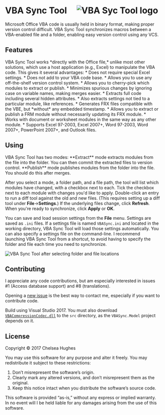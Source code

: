 <h1>VBA Sync Tool&#x2001;<img src='http://i.imgur.com/sQAsBy4.png' alt='VBA Syc Tool logo' /></h1>

Microsoft Office VBA code is usually held in binary format, making proper
version control difficult. VBA Sync Tool synchronizes macros between a
VBA-enabled file and a folder, enabling easy version control using any VCS.

<h2>Features</h2>
VBA Sync Tool works *directly with the Office file,* unlike most
other solutions, which use a host application (e.g., Excel) to manipulate
the VBA code. This gives it several advantages:
  * Does not require special Excel settings.
  * Does not add to your VBA code base.
  * Allows you to use any off-the-shelf version control system.
  * Allows you to cherry-pick which modules to extract or publish.
  * Minimizes spurious changes by ignoring case on variable names,
    making merges easier.
  * Extracts full code including several hidden attributes.
  * Also extracts settings not tied to a particular module,
    like references.
  * Generates FRX files compatible with the VBE, but
    *without* any embedded timestamp.
  * Allows you to extract or publish a FRM module without necessarily
    updating its FRX module.
  * Works with document or worksheet modules in the same way
    as any other module.
  * Supports Excel 97-2003, Excel 2007+, Word 97-2003, Word 2007+,
    PowerPoint 2007+, and Outlook files.

<h2>Using</h2>
VBA Sync Tool has two modes: **Extract**&nbsp;mode extracts modules
from the file into the folder. You can then commit the extracted files
to version control. **Publish**&nbsp;mode publishes modules from
the folder into the file. You should do this after merges.

After you select a mode, a folder path, and a file path, the tool will
list which modules have changed, with a checkbox next to each. Tick
the checkbox next to each module with changes you'd like to apply.
Double-click an entry to run a diff tool against the old and new files.
(This requires setting up a diff tool under **File**→**Settings**.)
If the underlying files change, click **Refresh**. When you're ready
to synchronize, click **Apply** or **OK**.

You can save and load session settings from the **File** menu. Settings
are saved as `.ini` files. If a settings file is named `VBASync.ini`
and located in the working directory, VBA Sync Tool will load those
settings automatically. You can also specify a settings file on
the command-line. I recommend launching VBA Sync Tool from a shortcut,
to avoid having to specify the folder and file each time you need
to synchronize.

<img src='http://i.imgur.com/GrXx2VH.png' alt='VBA Sync Tool after selecting folder and file locations' />

<h2>Contributing</h2>
I appreciate any code contributions, but am especially interested
in issues #1 (Access database support) and #8 (translations).

Opening a [new issue](https://github.com/chelh/VBASync/issues/new) is
the best way to contact me, especially if you want to contribute code.

Build using Visual Studio 2017. You must also download
[`VBACompressionCodec.dll`](https://github.com/chelh/VBACompressionCodec/releases)
to the `src` directory, as the `VBASync.Model` project depends on it.

<h2>License</h2>
Copyright © 2017 Chelsea Hughes

You may use this software for any purpose and alter it freely.
You may redistribute it subject to these restrictions:

 1. Don’t misrepresent the software’s origin.
 2. Clearly mark any altered versions, and don’t misrepresent them
    as the original.
 3. Keep this notice intact when you distribute the software’s
    source code.

This software is provided “as-is,” without any express or
implied warranty. In no event will I be held liable for any damages
arising from the use of this software.
